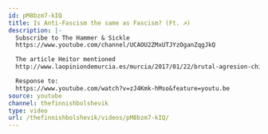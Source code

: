 ```yaml
---
id: pM8bzm7-kIQ
title: Is Anti-Fascism the same as Fascism? (Ft. ☭)
description: |-
  Subscribe to The Hammer & Sickle
  https://www.youtube.com/channel/UCAOU2ZMxUTJYzOganZqgJkQ

  The article Heitor mentioned
  http://www.laopiniondemurcia.es/murcia/2017/01/22/brutal-agresion-chica-centro-murcia/800083.html

  Response to:
  https://www.youtube.com/watch?v=zJ4Kmk-hMso&feature=youtu.be
source: youtube
channel: thefinnishbolshevik
type: video
url: /thefinnishbolshevik/videos/pM8bzm7-kIQ/
---
```

